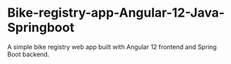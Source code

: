# Bike-registry-app-Angular-12-Java-Springboot
A simple bike registry web app built with Angular 12 frontend and Spring Boot backend.
